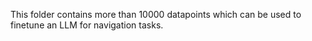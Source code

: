 This folder contains more than 10000 datapoints which can be used to finetune an LLM for navigation tasks.
